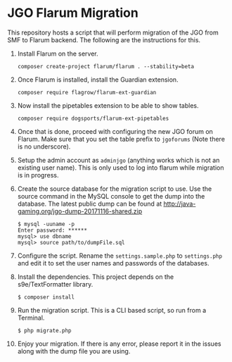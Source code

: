 # JGO Flarum Migration

This repository hosts a script that will perform migration of the JGO from SMF to Flarum backend. The following are the instructions for this.

  1. Install Flarum on the server.

         composer create-project flarum/flarum . --stability=beta

  2. Once Flarum is installed, install the Guardian extension.

         composer require flagrow/flarum-ext-guardian

  3. Now install the pipetables extension to be able to show tables.

         composer require dogsports/flarum-ext-pipetables

  4. Once that is done, proceed with configuring the new JGO forum on Flarum. Make sure that you set the table prefix to `jgoforums` (Note there is no underscore).

  5. Setup the admin account as `adminjgo` (anything works which is not an existing user name). This is only used to log into flarum while migration is in progress.

  6. Create the source database for the migration script to use. Use the source command in the MySQL console to get the dump into the database. The latest public dump can be found at http://java-gaming.org/jgo-dump-20171116-shared.zip

         $ mysql -uuname -p
         Enter password: ******
         mysql> use dbname
         mysql> source path/to/dumpFile.sql

  7. Configure the script. Rename the `settings.sample.php` to `settings.php` and edit it to set the user names and passwords of the databases.

  8. Install the dependencies. This project depends on the s9e/TextFormatter library.

         $ composer install

  9. Run the migration script. This is a CLI based script, so run from a Terminal.

         $ php migrate.php

  10. Enjoy your migration. If there is any error, please report it in the issues along with the dump file you are using.
